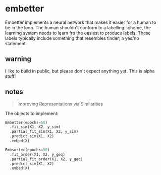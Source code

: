 # embetter

Embetter implements a neural network that makes it easier for a human to be in the loop. The
human shouldn't conform to a labelling scheme, the learning system needs to learn fro the easiest
to produce labels. These labels typically include something that resembles tinder; a yes/no statement.

## warning 

I like to build in public, but please don't expect anything yet. This is alpha stuff!

## notes 

> Improving Representations via Similarities

The objects to implement:

```python
Embetter(epochs=50)
  .fit_sim(X1, X2, y_sim)
  .partial_fit_sim(X1, X2, y_sim)
  .predict_sim(X1, X2)
  .embed(X)

Embsorter(epochs=50)
  .fit_order(X1, X2, y_geq)
  .partial_fit_order(X1, X2, y_geq)
  .predict_sim(X1, X2)
  .embed(X)
```
